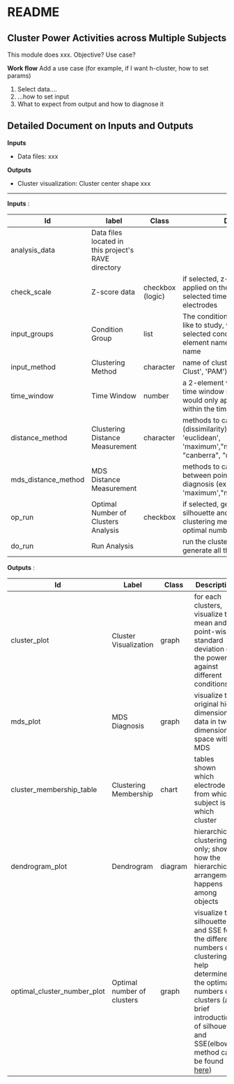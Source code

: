 # README

## Cluster Power Activities across Multiple Subjects

This module does xxx. Objective? Use case? 

**Work flow**
Add a use case (for example, if I want h-cluster, how to set params)

1. Select data….
2. …how to set input
3. What to expect from output and how to diagnose it


## Detailed Document on Inputs and Outputs

**Inputs**

- Data files: xxx

**Outputs**

- Cluster visualization: Cluster center shape xxx


----------

**Inputs** :

| Id                  | label                                               | Class            | Discription                                                                                                                                 |
| ------------------- | --------------------------------------------------- | ---------------- | ------------------------------------------------------------------------------------------------------------------------------------------- |
| analysis_data       | Data files located in this project's RAVE directory |                  |                                                                                                                                             |
| check_scale         | Z-score data                                        | checkbox (logic) | if selected, z-scoring would be applied on the signals within the selected time window across electrodes                                    |
| input_groups        | Condition Group                                     | list             | The condition groups that we would like to study, with elements as selected conditions and given list element names as condition group name |
| input_method        | Clustering Method                                   | character        | name of cluster agorithms(ex. 'H-Clust', 'PAM')                                                                                             |
| time_window         | Time Window                                         | number           | a 2-element vector to indicate the time window range, the analysis would only apply on the power within the time window                     |
| distance_method     | Clustering Distance Measurement                     | character        | methods to calculate the distance (dissimilarity) for the clustering (ex. 'euclidean', 'maximum',"manhattan", "canberra", "minkowski")      |
| mds_distance_method | MDS Distance Measurement                            |                  | methods to calculate the distance between points to generate the mds diagnosis (ex. 'euclidean', 'maximum',"manhattan","canberra")          |
| op_run              | Optimal Number of Clusters Analysis                 | checkbox         | if selected, generate the plots of silhouette and SSE for  different clustering methods to estimate the optimal number of clusters          |
| do_run              | Run Analysis                                        |                  | run the clustering analysis to generate all the plots and tables                                                                            |

**Outputs** : 

| Id                 | Label                      | Class   | Description                                                                                                              |
| ------------------ | -------------------------- | ------- | ------------------------------------------------------------------------------------------------------------------------ |
| cluster_plot       | Cluster Visualization      | graph   | for each clusters, visualize the mean and point-wise standard deviation of the power against different conditions        |
| mds_plot          | MDS Diagnosis              | graph   | visualize the original high dimension data in two dimension space with MDS                                               |
| cluster_membership_table | Clustering Membership      | chart   | tables shown which electrode from which subject is in which cluster                                                      |
| dendrogram_plot  | Dendrogram                 | diagram | hierarchical clustering only; shows how the hierarchical arrangement happens among objects                               |
| optimal_cluster_number_plot     | Optimal number of clusters | graph   | visualize the silhouette and SSE for the different numbers of clustering, help determine the optimal numbers of clusters (a brief introduction of silhouette and SSE(elbow) method can be found [here](https://medium.com/@jyotiyadav99111/selecting-optimal-number-of-clusters-in-kmeans-algorithm-silhouette-score-c0d9ebb11308)) |


